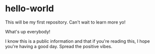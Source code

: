 # hello-world
This will be my first repository. Can't wait to learn more yo!

What's up everybody! 

I know this is a public information and that if you're reading this, I hope you're having a good day.
Spread the positive vibes.
